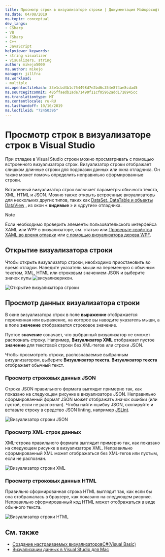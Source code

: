 ```yaml
---
title: Просмотр строк в визуализаторе строки | Документация Майкрософт
ms.date: 04/08/2019
ms.topic: conceptual
dev_langs:
- CSharp
- VB
- FSharp
- C++
- JavaScript
helpviewer_keywords:
- string visualizer
- visualizers, string
author: mikejo5000
ms.author: mikejo
manager: jillfra
ms.workload:
- multiple
ms.openlocfilehash: 33e1cbd4b1c754498d7e2bd6c354e874ae8cdad5
ms.sourcegitcommit: 485ffaedb1ade71490f11cf05962add1718945cc
ms.translationtype: MT
ms.contentlocale: ru-RU
ms.lasthandoff: 10/16/2019
ms.locfileid: "72450395"
---
```

# <a name="view-strings-in-a-string-visualizer-in-visual-studio"></a>Просмотр строк в визуализаторе строк в Visual Studio

При отладке в Visual Studio строки можно просматривать с помощью встроенного визуализатора строк. Визуализатор строки отображает слишком длинные строки для подсказки данных или окна отладчика. Он также может помочь определить неправильно сформированные строки.

Встроенный визуализатор строк включает параметры обычного текста, XML, HTML и JSON. Можно также открыть встроенные визуализаторы для нескольких других типов, таких как [DataSet, DataTable и объекты DataView](../debugger/dataset-visualizer-dialog-box.md) , из окон « **видимые** » и «другие» отладчика.

> [!NOTE]
> Если необходимо проверить элементы пользовательского интерфейса XAML или WPF в визуализаторе, см. статью или [Проверьте свойства XAML во время отладки](../xaml-tools/inspect-xaml-properties-while-debugging.md) или [с помощью визуализатора дерева WPF](../debugger/how-to-use-the-wpf-tree-visualizer.md).

## <a name="open-a-string-visualizer"></a>Открытие визуализатора строки

Чтобы открыть визуализатор строки, необходимо приостановить во время отладки. Наведите указатель мыши на переменную с обычным текстом, XML, HTML или строковым значением JSON и выберите значок лупы ![висуализерикон](../debugger/media/dbg-tips-visualizer-icon.png "Значок визуализатора").

![Открытие визуализатора строки](../debugger/media/dbg-tips-string-visualizers.png "Открыть визуализатор строки")

## <a name="view-string-visualizer-data"></a>Просмотр данных визуализатора строки

В окне визуализатора строк в поле **выражение** отображается переменная или выражение, на которое вы наводите указатель мыши, а в поле **значение** отображается строковое значение.

Пустое **значение** означает, что выбранный визуализатор не сможет распознать строку. Например, **Визуализатор XML** отображает пустое **значение** для текстовой строки без XML-тегов или строки JSON.

Чтобы просмотреть строки, распознаваемые выбранным визуализатором, выберите **Визуализатор текста**. **Визуализатор текста** отображает обычный текст.

### <a name="view-json-string-data"></a>Просмотр строковых данных JSON

Строка JSON правильного формата выглядит примерно так, как показано на следующем рисунке в визуализаторе JSON. Неправильно сформированный формат JSON может отображать значок ошибки (или пустой, если не распознан). Чтобы найти ошибку JSON, скопируйте и вставьте строку в средство JSON linting, например [JSLint](https://www.jslint.com/).

![Визуализатор строки JSON](../debugger/media/dbg-tips-string-visualizer-json.png "Визуализатор строки JSON")

### <a name="view-xml-string-data"></a>Просмотр XML-строк данных

XML-строка правильного формата выглядит примерно так, как показано на следующем рисунке в визуализаторе XML. Неправильно сформированный XML может отображаться без XML-тегов или пустым, если не распознан.

![Визуализатор строки XML](../debugger/media/dbg-string-visualizers-xml.png "Визуализатор строки XML")

### <a name="view-html-string-data"></a>Просмотр строковых данных HTML

Правильно сформированная строка HTML выглядит так, как если бы она отображалась в браузере, как показано на следующем рисунке. Неправильно сформированный код HTML может отображаться в виде обычного текста.

![Визуализатор строки HTML](../debugger/media/dbg-string-visualizers-html.png "Визуализатор строки HTML")

## <a name="see-also"></a>См. также

- [Создание настраиваемых визуализаторовC#(Visual Basic)](../debugger/create-custom-visualizers-of-data.md)
- [Визуализации данных в Visual Studio для Mac](/visualstudio/mac/data-visualizations)